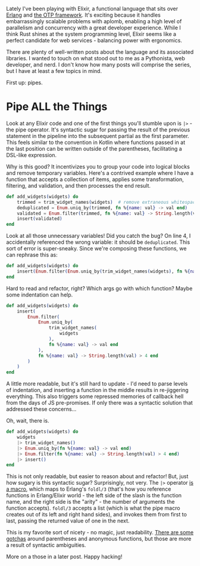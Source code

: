 <!--
    .. title: Kicking the Tires with Elixir (Part 1)
    .. slug: elxir-intro-01
    .. date: 2020-08-12 17:41:11 UTC-04:00
    .. tags: tech, elixir
    .. link: 
    .. description: In which I jump into Elixir pipes
    .. type: text
-->

Lately I've been playing with Elixir, a functional language that sits over
[Erlang](https://www.erlang.org/) and
[the OTP framework](https://learnyousomeerlang.com/what-is-otp). It's exciting
because it handles embarrassingly scalable problems with aplomb, enabling a
high level of parallelism and concurrency with a great developer experience.
While I think Rust shines at the system programming level, Elixir seems like a
perfect candidate for web services - balancing power with ergonomics.

There are plenty of well-written posts about the language and its associated
libraries. I wanted to touch on what stood out to me as a Pythonista, web
developer, and nerd. I don't know how many posts will comprise the series, but
I have at least a few topics in mind.

First up: pipes.

# Pipe ALL the Things

Look at any Elixir code and one of the first things you'll stumble upon is
`|>` - the pipe operator. It's syntactic sugar for passing the result of the
previous statement in the pipeline into the subsequent partial as the
first parameter.  This feels similar to the convention in Kotlin where
functions passed in at the last position can be written outside of the
parentheses, facilitating a DSL-like expression.

Why is this good? It incentivizes you to group your code into logical blocks
and remove temporary variables. Here's a contrived example where I have a
function that accepts a collection of items, applies some transformation,
filtering, and validation, and then processes the end result.


```elixir
def add_widgets(widgets) do
    trimmed = trim_widget_names(widgets)  # remove extraneous whitespace
    deduplicated = Enum.uniq_by(trimmed, fn %{name: val} -> val end)
    validated = Enum.filter(trimmed, fn %{name: val} -> String.length(val) > 4 end)
    insert(validated)
end
```

Look at all those unnecessary variables! Did you catch the bug? On line 4, I
accidentally referenced the wrong variable: it should be `deduplicated`. This
sort of error is super-sneaky. Since we're composing these functions, we can
rephrase this as:

```elixir
def add_widgets(widgets) do
    insert(Enum.filter(Enum.uniq_by(trim_widget_names(widgets), fn %{name: val} -> val end), fn %{name: val} -> String.length(val) > 4 end))
end
```

Hard to read and refactor, right? Which args go with which function? Maybe some
indentation can help.

```elixir
def add_widgets(widgets) do
    insert(
        Enum.filter(
            Enum.uniq_by(
                trim_widget_names(
                    widgets
                ),
                fn %{name: val} -> val end
            ),
            fn %{name: val} -> String.length(val) > 4 end
        )
    )
end
```

A little more readable, but it's still hard to update - I'd need to parse
levels of indentation, and inserting a function in the middle results in
re-jiggering everything. This also triggers some repressed memories of callback
hell from the days of JS pre-promises. If only there was a syntactic solution
that addressed these concerns...

Oh, wait, there is.

```elixir
def add_widgets(widgets) do
    widgets
    |> trim_widget_names()
    |> Enum.uniq_by(fn %{name: val} -> val end)
    |> Enum.filter(fn %{name: val} -> String.length(val) > 4 end)
    |> insert()
end
```

This is not only readable, but easier to reason about and refactor! But, just
how sugary is this syntactic sugar? Surprisingly, not very. The  `|>`  operator
[is a macro](https://github.com/elixir-lang/elixir/blob/v1.10.4/lib/elixir/lib/kernel.ex#L3454),
which maps to Erlang's `foldl/3` (that's how you reference functions in
Erlang/Elixir world - the left side of the slash is the function name, and the
right side is the "arity" - the number of arguments the function accepts).
`foldl/3` accepts a list (which is what the pipe macro creates out of its left
and right hand sides), and invokes them from first to last, passing the
returned value of one in the next.

This is my favorite sort of nicety - no magic, just readability.
[There are some gotchas](https://hexdocs.pm/elixir/Kernel.html#%7C%3E/2) around
parentheses and anonymous functions, but those are more a result of syntactic
ambiguities.

More on a those in a later post.  Happy hacking!
